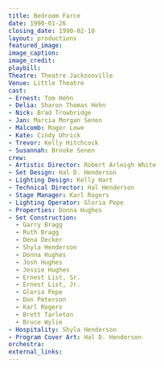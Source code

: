 ```yaml
---
title: Bedroom Farce
date: 1990-01-26
closing_date: 1990-02-10
layout: productions
featured_image:
image_caption:
image_credit:
playbill:
Theatre: Theatre Jacksonville
Venue: Little Theatre
cast:
- Ernest: Tom Hehn
- Delia: Sharon Thomas Hehn
- Nick: Brad Trowbridge
- Jan: Marcia Morgan Senen
- Malcomb: Roger Lowe
- Kate: Cindy Uhrick
- Trevor: Kelly Hitchcock
- Susannah: Brooke Senen
crew:
- Artistic Director: Robert Arleigh White
- Set Design: Hal D. Henderson
- Lighting Design: Kelly Hart
- Technical Director: Hal Henderson
- Stage Manager: Karl Rogers
- Lighting Operator: Gloria Pepe
- Properties: Donna Hughes
- Set Construction:
  - Garry Bragg
  - Ruth Bragg
  - Dena Decker
  - Shyla Henderson
  - Donna Hughes
  - Josh Hughes
  - Jessie Hughes
  - Ernest List, Sr.
  - Ernest List, Jr.
  - Gloria Pepe
  - Don Peterson
  - Karl Rogers
  - Brett Tarleton
  - Bruce Wylie
- Hospitality: Shyla Henderson
- Program Cover Art: Hal D. Henderson
orchestra:
external_links:
---
```

